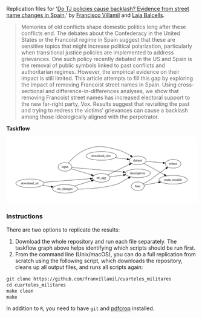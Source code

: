 Replication files for '[Do TJ policies cause backlash? Evidence from street name changes in Spain](http://web.isanet.org/Web/Conferences/ISA2021/Archive/6611cf58-9c8d-4d5f-b04e-b1fdf32c2c41.pdf),' by [Francisco Villamil](https://franvillamil.github.io) and [Laia Balcells](https://www.laiabalcells.com).

> Memories of old conflicts shape domestic politics long after these conflicts end. The debates about the Confederacy in the United States or the Francoist regime in Spain suggest that these are sensitive topics that might increase political polarization, particularly when transitional justice policies are implemented to address grievances. One such policy recently debated in the US and Spain is the removal of public symbols linked to past conflicts and authoritarian regimes. However, the empirical evidence on their impact is still limited. This article attempts to fill this gap by exploring the impact of removing Francoist street names in Spain. Using cross-sectional and difference-in-differences analyses, we show that removing Francoist street names has increased electoral support to the new far-right party, Vox. Results suggest that revisiting the past and trying to redress the victims’ grievances can cause a backlash among those ideologically aligned with the perpetrator.

**Taskflow**

![taskflow](taskflow/workflow.jpeg)

### Instructions

There are two options to replicate the results:

1. Download the whole repository and run each file separately. The taskflow graph above helps identifying which scripts should be run first.
2. From the command line (Unix/macOS), you can do a full replication from scratch using the following script, which downloads the repository, cleans up all output files, and runs all scripts again:

```shell
git clone https://github.com/franvillamil/cuarteles_militares
cd cuarteles_militares
make clean
make
```

In addition to `R`, you need to have `git` and [pdfcrop](https://manpages.ubuntu.com/manpages/precise/man1/pdfcrop.1.html) installed.
